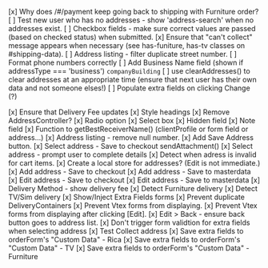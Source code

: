 [x] Why does /#/payment keep going back to shipping with Furniture order?
[ ] Test new user who has no addresses - show 'address-search' when no addresses exist.
[ ] Checkbox fields - make sure correct values are passed (based on checked status) when submitted.
[x] Ensure that "can't collect" message appears when necessary (see has-funiture, has-tv classes on #shipping-data).
[ ] Address listing - filter duplicate street number.
[ ] Format phone numbers correctly
[ ] Add Business Name field (shown if addressType === 'business') `companyBuilding`
[ ] use clearAddresses() to clear addresses at an appropriate time (ensure that next user has their own data and not someone elses!)
[ ] Populate extra fields on clicking Change (?)

[x] Ensure that Delivery Fee updates
[x] Style headings
[x] Remove AddressController?
[x] Radio option
[x] Select box
[x] Hidden field
[x] Note field
[x] Function to getBestReceiverName() (clientProfile or form field or address...)
[x] Address listing - remove null number.
[x] Add Save Address button.
[x] Select address - Save to checkout sendAttachment()
[x] Select address - prompt user to complete details
[x] Detect when adress is invalid for cart items.
[x] Create a local store for addresses? (Edit is not immediate.)
[x] Add address - Save to checkout
[x] Add address - Save to masterdata
[x] Edit address - Save to checkout
[x] Edit address - Save to masterdata
[x] Delivery Method - show delivery fee
[x] Detect Furniture delivery
[x] Detect TV/Sim delivery
[x] Show/Inject Extra Fields forms
[x] Prevent duplicate DeliveryContainers
[x] Prevent Vtex forms from displaying.
[x] Prevent Vtex forms from displaying after clicking [Edit].
[x] Edit > Back - ensure back button goes to address list.
[x] Don't trigger form validtion for extra fields when selecting address
[x] Test Collect address
[x] Save extra fields to orderForm's "Custom Data" - Rica
[x] Save extra fields to orderForm's "Custom Data" - TV
[x] Save extra fields to orderForm's "Custom Data" - Furniture
